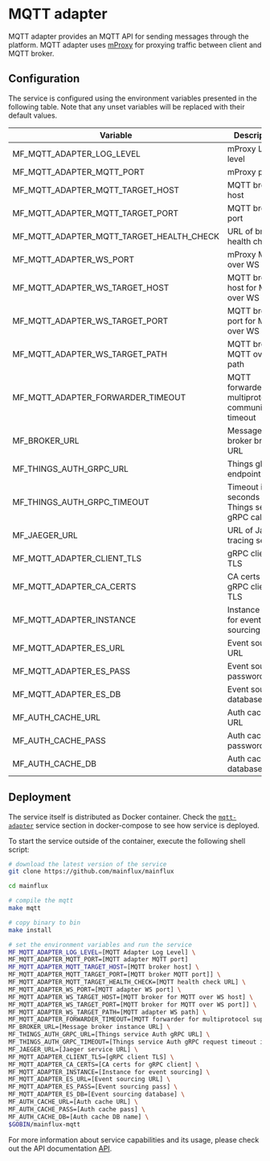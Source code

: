 # MQTT adapter

MQTT adapter provides an MQTT API for sending messages through the platform.
MQTT adapter uses [mProxy](https://github.com/mainflux/mproxy) for proxying
traffic between client and MQTT broker.

## Configuration

The service is configured using the environment variables presented in the
following table. Note that any unset variables will be replaced with their
default values.

| Variable                                 | Description                                                      | Default               |
|------------------------------------------|------------------------------------------------------------------|-----------------------|
| MF_MQTT_ADAPTER_LOG_LEVEL                | mProxy Log level                                                 | info                  |
| MF_MQTT_ADAPTER_MQTT_PORT                | mProxy port                                                      | 1883                  |
| MF_MQTT_ADAPTER_MQTT_TARGET_HOST         | MQTT broker host                                                 | 0.0.0.0               |
| MF_MQTT_ADAPTER_MQTT_TARGET_PORT         | MQTT broker port                                                 | 1883                  |
| MF_MQTT_ADAPTER_MQTT_TARGET_HEALTH_CHECK | URL of broker health check                                       | ""                    |
| MF_MQTT_ADAPTER_WS_PORT                  | mProxy MQTT over WS port                                         | 8080                  |
| MF_MQTT_ADAPTER_WS_TARGET_HOST           | MQTT broker host for MQTT over WS                                | localhost             |
| MF_MQTT_ADAPTER_WS_TARGET_PORT           | MQTT broker port for MQTT over WS                                | 8080                  |
| MF_MQTT_ADAPTER_WS_TARGET_PATH           | MQTT broker MQTT over WS path                                    | /mqtt                 |
| MF_MQTT_ADAPTER_FORWARDER_TIMEOUT        | MQTT forwarder for multiprotocol communication timeout           | 30s                   |
| MF_BROKER_URL                            | Message broker broker URL                                        | nats://127.0.0.1:4222 |
| MF_THINGS_AUTH_GRPC_URL                  | Things gRPC endpoint URL                                         | localhost:7000        |
| MF_THINGS_AUTH_GRPC_TIMEOUT              | Timeout in seconds for Things service gRPC calls                 | 1s                    |
| MF_JAEGER_URL                            | URL of Jaeger tracing service                                    | ""                    |
| MF_MQTT_ADAPTER_CLIENT_TLS               | gRPC client TLS                                                  | false                 |
| MF_MQTT_ADAPTER_CA_CERTS                 | CA certs for gRPC client TLS                                     | ""                    |
| MF_MQTT_ADAPTER_INSTANCE                 | Instance name for event sourcing                                 | ""                    |
| MF_MQTT_ADAPTER_ES_URL                   | Event sourcing URL                                               | localhost:6379        |
| MF_MQTT_ADAPTER_ES_PASS                  | Event sourcing password                                          | ""                    |
| MF_MQTT_ADAPTER_ES_DB                    | Event sourcing database                                          | "0"                   |
| MF_AUTH_CACHE_URL                        | Auth cache URL                                                   | localhost:6379        |
| MF_AUTH_CACHE_PASS                       | Auth cache password                                              | ""                    |
| MF_AUTH_CACHE_DB                         | Auth cache database                                              | "0"                   |

## Deployment

The service itself is distributed as Docker container. Check the [`mqtt-adapter`](https://github.com/mainflux/mainflux/blob/master/docker/docker-compose.yml#L219-L243) service section in
docker-compose to see how service is deployed.

To start the service outside of the container, execute the following shell script:

```bash
# download the latest version of the service
git clone https://github.com/mainflux/mainflux

cd mainflux

# compile the mqtt
make mqtt

# copy binary to bin
make install

# set the environment variables and run the service
MF_MQTT_ADAPTER_LOG_LEVEL=[MQTT Adapter Log Level] \
MF_MQTT_ADAPTER_MQTT_PORT=[MQTT adapter MQTT port]
MF_MQTT_ADAPTER_MQTT_TARGET_HOST=[MQTT broker host] \
MF_MQTT_ADAPTER_MQTT_TARGET_PORT=[MQTT broker MQTT port]] \
MF_MQTT_ADAPTER_MQTT_TARGET_HEALTH_CHECK=[MQTT health check URL] \
MF_MQTT_ADAPTER_WS_PORT=[MQTT adapter WS port] \
MF_MQTT_ADAPTER_WS_TARGET_HOST=[MQTT broker for MQTT over WS host] \
MF_MQTT_ADAPTER_WS_TARGET_PORT=[MQTT broker for MQTT over WS port]] \
MF_MQTT_ADAPTER_WS_TARGET_PATH=[MQTT adapter WS path] \
MF_MQTT_ADAPTER_FORWARDER_TIMEOUT=[MQTT forwarder for multiprotocol support timeout] \
MF_BROKER_URL=[Message broker instance URL] \
MF_THINGS_AUTH_GRPC_URL=[Things service Auth gRPC URL] \
MF_THINGS_AUTH_GRPC_TIMEOUT=[Things service Auth gRPC request timeout in seconds] \
MF_JAEGER_URL=[Jaeger service URL] \
MF_MQTT_ADAPTER_CLIENT_TLS=[gRPC client TLS] \
MF_MQTT_ADAPTER_CA_CERTS=[CA certs for gRPC client] \
MF_MQTT_ADAPTER_INSTANCE=[Instance for event sourcing] \
MF_MQTT_ADAPTER_ES_URL=[Event sourcing URL] \
MF_MQTT_ADAPTER_ES_PASS=[Event sourcing pass] \
MF_MQTT_ADAPTER_ES_DB=[Event sourcing database] \
MF_AUTH_CACHE_URL=[Auth cache URL] \
MF_AUTH_CACHE_PASS=[Auth cache pass] \
MF_AUTH_CACHE_DB=[Auth cache DB name] \
$GOBIN/mainflux-mqtt
```

For more information about service capabilities and its usage, please check out the API documentation [API](https://github.com/mainflux/mainflux/blob/master/api/mqtt.yml).
